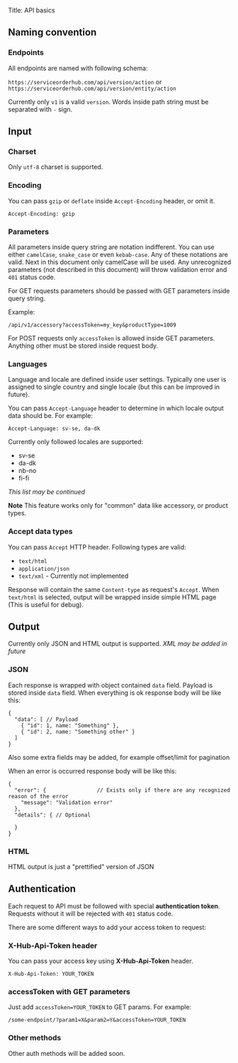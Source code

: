 Title: API basics

## Naming convention

### Endpoints

All endpoints are named with following schema:

`https://serviceorderhub.com/api/version/action` or
`https://serviceorderhub.com/api/version/entity/action`

Currently only `v1` is a valid `version`. Words inside path string
must be separated with `-` sign.

## Input

### Charset

Only `utf-8` charset is supported.

### Encoding

You can pass `gzip` or `deflate` inside `Accept-Encoding` header,
or omit it.

`Accept-Encoding: gzip`

### Parameters

All parameters inside query string are notation indifferent. You can use
either `camelCase`, `snake_case` or even `kebab-case`. Any of
these notations are valid. Next in this document only camelCase will be
used. Any unrecognized parameters (not described in this document) will
throw validation error and `401` status code.

For GET requests parameters should be passed with GET parameters inside
query string.

Example:

`/api/v1/accessory?accessToken=my_key&productType=1009`

For POST requests only `accessToken` is allowed inside GET parameters.
Anything other must be stored inside request body.

### Languages

Language and locale are defined inside user settings. Typically one user
is assigned to single country and single locale (but this can be
improved in future).

You can pass `Accept-Language` header to determine in which locale
output data should be. For example:

`Accept-Language: sv-se, da-dk`

Currently only followed locales are supported:

-  sv-se
-  da-dk
-  nb-no
-  fi-fi

*This list may be continued*

**Note** This feature works only for "common" data like accessory, or
product types.

### Accept data types

You can pass `Accept` HTTP header. Following types are valid:

-  `text/html`
-  `application/json`
-  `text/xml` - Currently not implemented

Response will contain the same `Content-type` as request's `Accept`.
When `text/html` is selected, output will be wrapped inside simple
HTML page (This is useful for debug).

## Output

Currently only JSON and HTML output is supported. *XML may be added in
future*

### JSON

Each response is wrapped with object contained `data`
field. Payload is stored inside `data` field. When everything is ok
response body will be like this:

```
{
  "data": [ // Payload
    { "id": 1, name: "Something" },
    { "id": 2, name: "Something other" }
  ]
}
```

Also some extra fields may be added, for example offset/limit for
pagination

When an error is occurred response body will be like this:

```
{
  "error": {                // Exists only if there are any recognized reason of the error
    "message": "Validation error"
  },
  "details": { // Optional
  
  }
}
```

### HTML

HTML output is just a "prettified" version of JSON

## Authentication

Each request to API must be followed with special **authentication
token**. Requests without it will be rejected with `401` status code.

There are some different ways to add your access token to request:

### X-Hub-Api-Token header

You can pass your access key using **X-Hub-Api-Token** header.

`X-Hub-Api-Token: YOUR_TOKEN`

### accessToken with GET parameters

Just add `accessToken=YOUR_TOKEN` to GET params. For example:

`/some-endpoint/?param1=X&param2=Y&accessToken=YOUR_TOKEN`

### Other methods

Other auth methods will be added soon.
